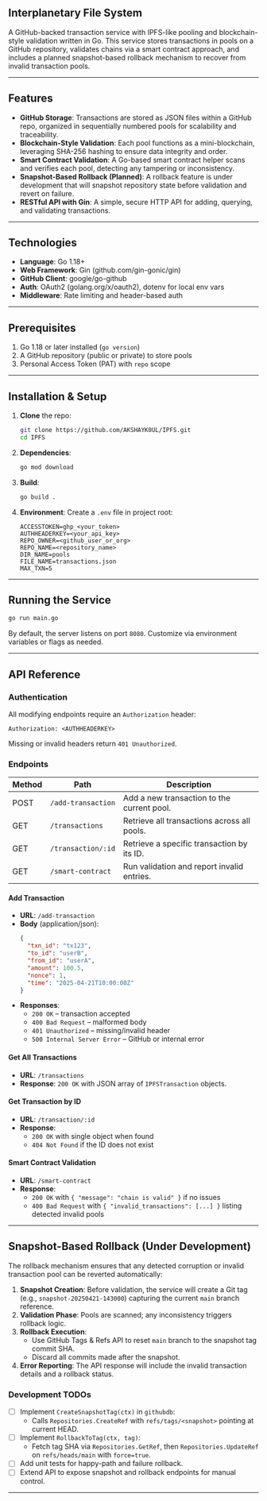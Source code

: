 ## Interplanetary File System

A GitHub-backed transaction service with IPFS-like pooling and blockchain-style validation written in Go. This service stores transactions in pools on a GitHub repository, validates chains via a smart contract approach, and includes a planned snapshot-based rollback mechanism to recover from invalid transaction pools.

---

## Features

- **GitHub Storage**: Transactions are stored as JSON files within a GitHub repo, organized in sequentially numbered pools for scalability and traceability.
- **Blockchain-Style Validation**: Each pool functions as a mini-blockchain, leveraging SHA-256 hashing to ensure data integrity and order.
- **Smart Contract Validation**: A Go-based smart contract helper scans and verifies each pool, detecting any tampering or inconsistency.
- **Snapshot-Based Rollback (Planned)**: A rollback feature is under development that will snapshot repository state before validation and revert on failure.
- **RESTful API with Gin**: A simple, secure HTTP API for adding, querying, and validating transactions.

---

## Technologies

- **Language**: Go 1.18+
- **Web Framework**: Gin (github.com/gin-gonic/gin)
- **GitHub Client**: google/go-github
- **Auth**: OAuth2 (golang.org/x/oauth2), dotenv for local env vars
- **Middleware**: Rate limiting and header-based auth

---

## Prerequisites

1. Go 1.18 or later installed (`go version`)
2. A GitHub repository (public or private) to store pools
3. Personal Access Token (PAT) with `repo` scope

---

## Installation & Setup

1. **Clone** the repo:
   ```bash
   git clone https://github.com/AKSHAYK0UL/IPFS.git
   cd IPFS
   ```
2. **Dependencies**:
   ```bash
   go mod download
   ```
3. **Build**:
   ```bash
   go build .
   ```
4. **Environment**: Create a `.env` file in project root:
   ```dotenv
   ACCESSTOKEN=ghp_<your_token>
   AUTHHEADERKEY=<your_api_key>
   REPO_OWNER=<github_user_or_org>
   REPO_NAME=<repository_name>
   DIR_NAME=pools
   FILE_NAME=transactions.json
   MAX_TXN=5
   ```

---

## Running the Service

```bash
go run main.go
```

By default, the server listens on port `8080`. Customize via environment variables or flags as needed.

---

## API Reference

### Authentication

All modifying endpoints require an `Authorization` header:

```
Authorization: <AUTHHEADERKEY>
```

Missing or invalid headers return `401 Unauthorized`.

### Endpoints

| Method | Path                   | Description                                   |
|--------|------------------------|-----------------------------------------------|
| POST   | `/add-transaction`     | Add a new transaction to the current pool.    |
| GET    | `/transactions`        | Retrieve all transactions across all pools.   |
| GET    | `/transaction/:id`     | Retrieve a specific transaction by its ID.    |
| GET    | `/smart-contract`      | Run validation and report invalid entries.    |

#### Add Transaction

- **URL**: `/add-transaction`
- **Body** (application/json):
  ```json
  {
    "txn_id": "tx123",
    "to_id": "userB",
    "from_id": "userA",
    "amount": 100.5,
    "nonce": 1,
    "time": "2025-04-21T10:00:00Z"
  }
  ```
- **Responses**:
  - `200 OK` – transaction accepted
  - `400 Bad Request` – malformed body
  - `401 Unauthorized` – missing/invalid header
  - `500 Internal Server Error` – GitHub or internal error

#### Get All Transactions

- **URL**: `/transactions`
- **Response**: `200 OK` with JSON array of `IPFSTransaction` objects.

#### Get Transaction by ID

- **URL**: `/transaction/:id`
- **Response**:
  - `200 OK` with single object when found
  - `404 Not Found` if the ID does not exist

#### Smart Contract Validation

- **URL**: `/smart-contract`
- **Response**:
  - `200 OK` with `{ "message": "chain is valid" }` if no issues
  - `400 Bad Request` with `{ "invalid_transactions": [...] }` listing detected invalid pools

---

## Snapshot-Based Rollback (Under Development)

The rollback mechanism ensures that any detected corruption or invalid transaction pool can be reverted automatically:

1. **Snapshot Creation**: Before validation, the service will create a Git tag (e.g., `snapshot-20250421-143000`) capturing the current `main` branch reference.
2. **Validation Phase**: Pools are scanned; any inconsistency triggers rollback logic.
3. **Rollback Execution**:
   - Use GitHub Tags & Refs API to reset `main` branch to the snapshot tag commit SHA.
   - Discard all commits made after the snapshot.
4. **Error Reporting**: The API response will include the invalid transaction details and a rollback status.

### Development TODOs

- [ ] Implement `CreateSnapshotTag(ctx)` in `githubdb`:
  - Calls `Repositories.CreateRef` with `refs/tags/<snapshot>` pointing at current HEAD.
- [ ] Implement `RollbackToTag(ctx, tag)`:
  - Fetch tag SHA via `Repositories.GetRef`, then `Repositories.UpdateRef` on `refs/heads/main` with `force=true`.
- [ ] Add unit tests for happy-path and failure rollback.
- [ ] Extend API to expose snapshot and rollback endpoints for manual control.

---
